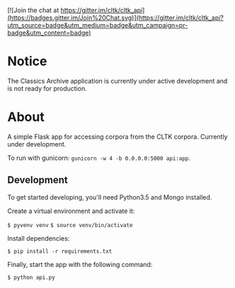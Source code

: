 [![Join the chat at https://gitter.im/cltk/cltk_api](https://badges.gitter.im/Join%20Chat.svg)](https://gitter.im/cltk/cltk_api?utm_source=badge&utm_medium=badge&utm_campaign=pr-badge&utm_content=badge)

# Notice

The Classics Archive application is currently under active development and is not ready for production.

# About

A simple Flask app for accessing corpora from the CLTK corpora.  Currently under development.

To run with gunicorn: `gunicorn -w 4 -b 0.0.0.0:5000 api:app`.

## Development

To get started developing, you'll need Python3.5 and Mongo installed.

Create a virtual environment and activate it:

`$ pyvenv venv`
`$ source venv/bin/activate`

Install dependencies:

`$ pip install -r requirements.txt`

Finally, start the app with the following command:

`$ python api.py`


